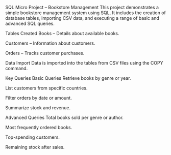 SQL Micro Project – Bookstore Management
This project demonstrates a simple bookstore management system using SQL. It includes the creation of database tables, importing CSV data, and executing a range of basic and advanced SQL queries.

Tables Created
Books – Details about available books.

Customers – Information about customers.

Orders – Tracks customer purchases.

Data Import
Data is imported into the tables from CSV files using the COPY command.

 Key Queries
 Basic Queries
Retrieve books by genre or year.

List customers from specific countries.

Filter orders by date or amount.

Summarize stock and revenue.

Advanced Queries
Total books sold per genre or author.

Most frequently ordered books.

Top-spending customers.

Remaining stock after sales.
